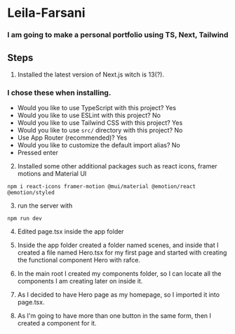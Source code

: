# Leila-Farsani
### I am going to make a personal portfolio using TS, Next, Tailwind 

## Steps
1. Installed the latest version of Next.js witch is 13(?).
### I chose these when installing.
- Would you like to use TypeScript with this project? Yes
- Would you like to use ESLint with this project? No 
- Would you like to use Tailwind CSS with this project? Yes
- Would you like to use `src/` directory with this project? No
- Use App Router (recommended)? Yes
- Would you like to customize the default import alias? No 
- Pressed enter

2. Installed some other additional packages such as react icons, framer motions and Material UI 
```
npm i react-icons framer-motion @mui/material @emotion/react @emotion/styled
```
3. run the server with 
```
npm run dev
```
4. Edited page.tsx inside the app folder 

5. Inside the app folder created a folder named scenes, and inside that I created a file named Hero.tsx for my first page and started with creating the functional component Hero with rafce.

6. In the main root I created my components folder, so I can locate all the components I am creating later on inside it.

7. As I decided to have Hero page as my homepage, so I imported it into page.tsx.

8. As I'm going to have more than one button in the same form, then I created a component for it.
